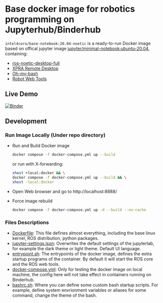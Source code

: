 # Base docker image for robotics programming on Jupyterhub/Binderhub

`intel4coro/base-notebook:20.04-noetic` is  a ready-to-run Docker image based on offical jupyter image [jupyter/minimal-notebook:ubuntu-20.04](https://hub.docker.com/layers/jupyter/minimal-notebook/ubuntu-20.04/images/sha256-a2d9cec8c5d373e073859adc67b6bc89a6f1b60f7cdfbfa024d6bc911a1c56fa?context=explore),  containing:

- [ros-noetic-desktop-full](http://wiki.ros.org/noetic/Installation/Ubuntu)
- [XPRA Remote Desktop](https://github.com/Xpra-org/xpra)
- [Oh-my-bash](https://github.com/ohmybash/oh-my-bash)
- [Robot Web Tools](https://robotwebtools.github.io/)

## Live Demo

[![Binder](https://binder.intel4coro.de/badge_logo.svg)](https://binder.intel4coro.de/v2/gh/IntEL4CoRo/docker-stacks.git/master)

## Development

### Run Image Locally (Under repo directory)

- Run and Build Docker image

  ```bash
  docker compose -f docker-compose.yml up --build
  ```

  or run with X-forwarding:

  ```bash
  xhost +local:docker && \
  docker compose -f docker-compose.yml up --build && \
  xhost -local:docker
  ```

- Open Web browser and go to http://localhost:8888/

- Force image rebuild

  ```bash
  docker compose -f docker-compose.yml up -d --build --no-cache
  ```

### Files Descriptions

- [Dockerfile](./Dockerfile): This file defines almost everything, including the base linux kernel, ROS distribution, python packages.
- [jupyter-settings.json](./jupyter-settings.json): Overwrites the default settings of the jupyterlab, for example the dark theme or light theme. Default UI language.
- [entrypoint.sh](./entrypoint.sh): The entrypoints of the docker image, defines the extra startup programs of the container. By default it will start the ROS core and the ROS web tools.
- [docker-compose.yml](./docker-compose.yml): Only for testing the docker image on local machine, the config here will not take effect in containers running on Binderhub.
- [bashrc.sh](./bashrc.sh): Where you can define some custom bash startup scripts. For example, define system envrionment variables or aliases for some command, change the theme of the bash.